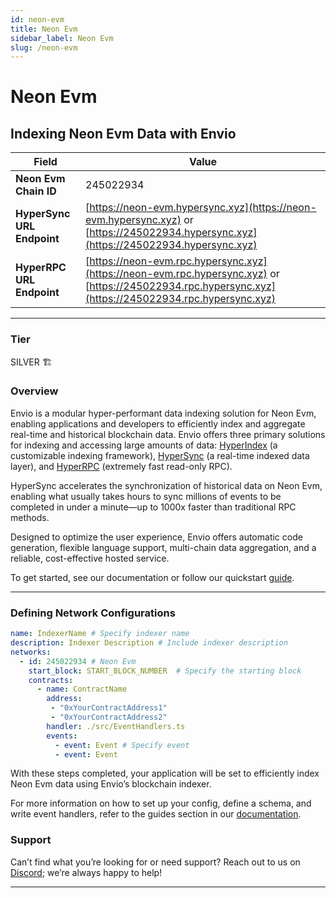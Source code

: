 ```yaml
---
id: neon-evm
title: Neon Evm
sidebar_label: Neon Evm
slug: /neon-evm
---
```


# Neon Evm

## Indexing Neon Evm Data with Envio

| **Field**                     | **Value**                                                                                          |
|-------------------------------|----------------------------------------------------------------------------------------------------|
| **Neon Evm Chain ID**     | 245022934                                                                                            |
| **HyperSync URL Endpoint**    | [https://neon-evm.hypersync.xyz](https://neon-evm.hypersync.xyz) or [https://245022934.hypersync.xyz](https://245022934.hypersync.xyz) |
| **HyperRPC URL Endpoint**     | [https://neon-evm.rpc.hypersync.xyz](https://neon-evm.rpc.hypersync.xyz) or [https://245022934.rpc.hypersync.xyz](https://245022934.rpc.hypersync.xyz) |

---

### Tier

SILVER 🏗️

### Overview

Envio is a modular hyper-performant data indexing solution for Neon Evm, enabling applications and developers to efficiently index and aggregate real-time and historical blockchain data. Envio offers three primary solutions for indexing and accessing large amounts of data: [HyperIndex](/docs/HyperIndex/overview) (a customizable indexing framework), [HyperSync](/docs/HyperSync/overview) (a real-time indexed data layer), and [HyperRPC](/docs/HyperSync/overview-hyperrpc) (extremely fast read-only RPC).

HyperSync accelerates the synchronization of historical data on Neon Evm, enabling what usually takes hours to sync millions of events to be completed in under a minute—up to 1000x faster than traditional RPC methods.

Designed to optimize the user experience, Envio offers automatic code generation, flexible language support, multi-chain data aggregation, and a reliable, cost-effective hosted service.

To get started, see our documentation or follow our quickstart [guide](/docs/HyperIndex/contract-import).

---

### Defining Network Configurations

```yaml
name: IndexerName # Specify indexer name
description: Indexer Description # Include indexer description
networks:
  - id: 245022934 # Neon Evm  
    start_block: START_BLOCK_NUMBER  # Specify the starting block
    contracts:
      - name: ContractName
        address:
         - "0xYourContractAddress1"
         - "0xYourContractAddress2"
        handler: ./src/EventHandlers.ts
        events:
          - event: Event # Specify event
          - event: Event
```

With these steps completed, your application will be set to efficiently index Neon Evm data using Envio’s blockchain indexer.

For more information on how to set up your config, define a schema, and write event handlers, refer to the guides section in our [documentation](/docs/HyperIndex/configuration-file).

### Support

Can’t find what you’re looking for or need support? Reach out to us on [Discord](https://discord.com/invite/Q9qt8gZ2fX); we’re always happy to help!

---
